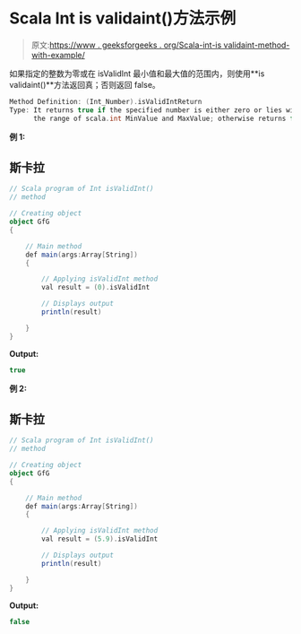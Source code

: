 # Scala Int is validaint()方法示例

> 原文:[https://www . geeksforgeeks . org/Scala-int-is validaint-method-with-example/](https://www.geeksforgeeks.org/scala-int-isvalidint-method-with-example/)

如果指定的整数为零或在 isValidInt 最小值和最大值的范围内，则使用**is validaint()**方法返回真；否则返回 false。

```scala
Method Definition: (Int_Number).isValidIntReturn 
Type: It returns true if the specified number is either zero or lies within 
      the range of scala.int MinValue and MaxValue; otherwise returns false.
```

**例 1:**

## 斯卡拉

```scala
// Scala program of Int isValidInt()
// method

// Creating object
object GfG
{

    // Main method
    def main(args:Array[String])
    {

        // Applying isValidInt method
        val result = (0).isValidInt

        // Displays output
        println(result)

    }
}
```

**Output:** 

```scala
true
```

**例 2:**

## 斯卡拉

```scala
// Scala program of Int isValidInt()
// method

// Creating object
object GfG
{

    // Main method
    def main(args:Array[String])
    {

        // Applying isValidInt method
        val result = (5.9).isValidInt

        // Displays output
        println(result)

    }
}
```

**Output:** 

```scala
false
```